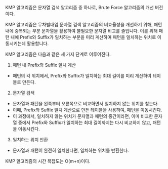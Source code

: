 KMP 알고리즘은 문자열 검색 알고리즘 중 하나로, Brute Force 알고리즘의 개선 버전이다.

KMP 알고리즘은 무차별대입 문자열 검색 알고리즘의 비효율성을 개선하기 위해, 패턴 내에 중복되는 부분 문자열을 활용하여 불필요한 문자열 비교를 줄입니다.
이를 위해 패턴 내에 Prefix와 Suffix가 일치하는 부분을 미리 계산하여 패턴을 일치하는 위치로 이동시키는데 활용합니다.

KMP 알고리즘은 다음과 같은 세 가지 단계로 이루어진다.

1. 패턴 내 Prefix와 Suffix 일치 계산
 * 패턴의 각 위치에서, Prefix와 Suffix가 일치하는 최대 길이를 미리 계산하여 테이블로 만든다.

2. 문자열 검색
 * 문자열과 패턴을 왼쪽부터 오른쪽으로 비교하면서 일치하지 않는 위치를 찾는다.
 * 이때, Prefix와 Suffix 일치 계산으로 만든 테이블을 사용허여, 패턴을 이동시킨다.
 * 이 과정에서, 일치하지 않는 위치가 문자열과 패턴의 중간이라면, 이미 비교한 문자열 중에서 Prefix와 Suffix가 일치하는 최대 길이까지는 다시 비교하지 않고, 패턴을 이동시킨다.

3. 일치하는 위치 반환
 * 문자열과 패턴이 완전히 일치한다면, 일치하는 위치를 반환한다.

KMP 알고리즘의 시간 복잡도는 O(m+n)이다.